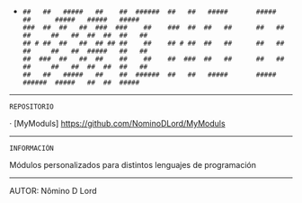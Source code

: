 -     ##   ##   #####   ##    ##  ######  ##   ##   #####       #####        ##      #####   #####   #####  
      ###  ##  ##   ##  ###  ###    ##    ###  ##  ##   ##      ##   ##      ##     ##   ##  ##  ##  ##   ##
      ## # ##  ##   ##  ## ## ##    ##    ## # ##  ##   ##      ##   ##      ##     ##   ##  #####   ##   ##
      ##  ###  ##   ##  ##    ##    ##    ##  ###  ##   ##      ##   ##      ##     ##   ##  ##  ##  ##   ##
      ##   ##   #####   ##    ##  ######  ##   ##   #####       #####        ######  #####   ##  ##  #####  
----------------------------------------------------------------
	REPOSITORIO

·	[MyModuls] 		https://github.com/NominoDLord/MyModuls

----------------------------------------------------------------

	INFORMACIÓN
Módulos personalizados para distintos lenguajes de programación



----------------------------------------------------------------
AUTOR:	Nômino D Lord